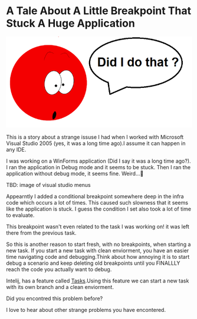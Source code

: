 # A Tale About A Little Breakpoint That Stuck A Huge Application

![suprised breakpoint](suprisied_brakpoint\breakpoint_talking_bubble.png)

This is a story about a strange issuse I had when I worked with Microsoft Visual Studio 2005 (yes, it was a long time ago).I assume it can happen in any IDE.

I was working on a WinForms application (Did I say it was a long time ago?). I ran the application in Debug mode and it seems to be stuck. Then I ran the application without debug mode, it seems fine. Weird...🤔

TBD: image of visual studio menus

Appearntly I added a conditional breakpoint somewhere deep in the infra code which occurs a lot of times. This caused such slowness that it seems like the application is stuck. I guess the condition I set also took a lot of time to evaluate. 

This breakpoint wasn't even related to the task I was working on! it was left  there from the previous task.

So this is another reason to start fresh, with no breakpoints, when starting a new task. If you start a new task with clean enviorment, you have an easier time navigating code and debugging.Think about how annoying it is to start debug a scenario and keep deleting old breakpoints until you FINALLLY reach the code you actually want to debug. 

Intelij, has a feature called [Tasks](https://www.jetbrains.com/help/idea/managing-tasks-and-context.html#work-with-context.using).Using this feature we can start a new task with its own branch and a clean enviorment.

Did you encontred this problem before? 

I love to hear about other strange problems you have encontered.